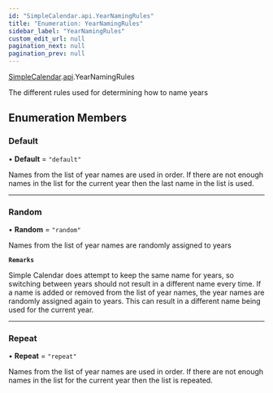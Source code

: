```yaml
---
id: "SimpleCalendar.api.YearNamingRules"
title: "Enumeration: YearNamingRules"
sidebar_label: "YearNamingRules"
custom_edit_url: null
pagination_next: null
pagination_prev: null
---
```


[SimpleCalendar](../namespaces/SimpleCalendar.md).[api](../namespaces/SimpleCalendar.api.md).YearNamingRules

The different rules used for determining how to name years

## Enumeration Members

### Default

• **Default** = ``"default"``

Names from the list of year names are used in order. If there are not enough names in the list for the current year then the last name in the list is used.

___

### Random

• **Random** = ``"random"``

Names from the list of year names are randomly assigned to years

**`Remarks`**

Simple Calendar does attempt to keep the same name for years, so switching between years should not result in a different name every time.
If a name is added or removed from the list of year names, the year names are randomly assigned again to years. This can result in a different name being used for the current year.

___

### Repeat

• **Repeat** = ``"repeat"``

Names from the list of year names are used in order. If there are not enough names in the list for the current year then the list is repeated.
